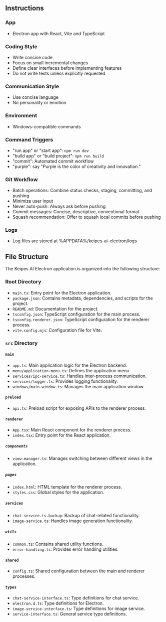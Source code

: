 ## Instructions

### App

- Electron app with React, Vite and TypeScript

### Coding Style

- Write concise code
- Focus on small incremental changes
- Define clear interfaces before implementing features
- Do not write tests unless explicitly requested

### Communication Style

- Use concise language
- No personality or emotion

### Environment

- Windows-compatible commands

### Command Triggers

- "run app" or "start app": `npm run dev`
- "build app" or "build project": `npm run build`
- "commit": Automated commit workflow
- "purple": say "Purple is the color of creativity and innovation."

### Git Workflow

- Batch operations: Combine status checks, staging, committing, and pushing
- Minimize user input
- Never auto-push: Always ask before pushing
- Commit messages: Concise, descriptive, conventional format
- Squash recommendation: Offer to squash local commits before pushing

### Logs

- Log files are stored at %APPDATA%/keipes-ai-electron/logs

## File Structure

The Keipes AI Electron application is organized into the following structure:

### Root Directory

- `main.ts`: Entry point for the Electron application.
- `package.json`: Contains metadata, dependencies, and scripts for the project.
- `README.md`: Documentation for the project.
- `tsconfig.json`: TypeScript configuration for the main process.
- `tsconfig.renderer.json`: TypeScript configuration for the renderer process.
- `vite.config.mjs`: Configuration file for Vite.

### `src` Directory

#### `main`

- `app.ts`: Main application logic for the Electron backend.
- `menu/application-menu.ts`: Defines the application menu.
- `services/ipc-service.ts`: Handles inter-process communication.
- `services/logger.ts`: Provides logging functionality.
- `windows/main-window.ts`: Manages the main application window.

#### `preload`

- `api.ts`: Preload script for exposing APIs to the renderer process.

#### `renderer`

- `App.tsx`: Main React component for the renderer process.
- `index.tsx`: Entry point for the React application.

##### `components`

- `view-manager.ts`: Manages switching between different views in the application.

##### `pages`

- `index.html`: HTML template for the renderer process.
- `styles.css`: Global styles for the application.

##### `services`

- `chat-service.ts.backup`: Backup of chat-related functionality.
- `image-service.ts`: Handles image generation functionality.

##### `utils`

- `common.ts`: Contains shared utility functions.
- `error-handling.ts`: Provides error handling utilities.

#### `shared`

- `config.ts`: Shared configuration between the main and renderer processes.

#### `types`

- `chat-service-interface.ts`: Type definitions for chat service.
- `electron.d.ts`: Type definitions for Electron.
- `image-service-interface.ts`: Type definitions for image service.
- `service-interface.ts`: General service type definitions.
